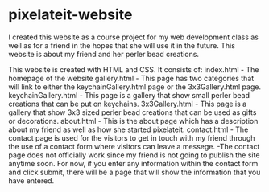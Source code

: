 # pixelateit-website
I created this website as a course project for my web development class as well as for a friend in the hopes that she will use it in the future. This website is about my friend and her perler bead creations.

This website is created with HTML and CSS.
It consists of:
index.html - The homepage of the website
gallery.html - This page has two categories that will link to either the keychainGallery.html page or the 3x3Gallery.html page.
keychainGallery.html - This page is a gallery that show small perler bead creations that can be put on keychains.
3x3Gallery.html - This page is a gallery that show 3x3 sized perler bead creations that can be used as gifts or decorations.
about.html - This is the about page which has a description about my friend as well as how she started pixelateit.
contact.html - The contact page is used for the visitors to get in touch with my friend through the use of a contact form where visitors can leave a messege. 
            -The contact page does not officially work since my friend is not going to publish the site anytime soon. For now, if you enter any information within the contact form and click submit, there will be a page that will show the information that you have entered.
